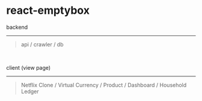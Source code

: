 # react-emptybox


backend
- - -
> api / crawler / db

<br />

client
(view page)
- - -
> Netflix Clone / Virtual Currency / Product / Dashboard  / Household Ledger
